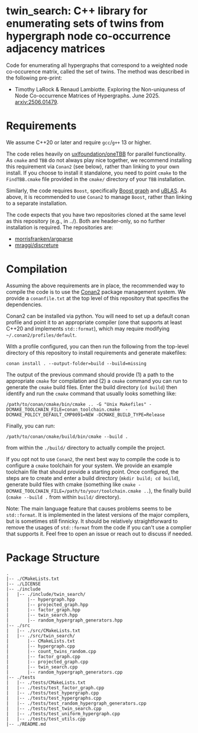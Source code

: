 # twin_search: C++ library for enumerating sets of twins from hypergraph node co-occurrence adjacency matrices

Code for enumerating all hypergraphs that correspond to a weighted node co-occurence matrix, called the set of twins. The method was described in the following pre-print:

* Timothy LaRock & Renaud Lambiotte. Exploring the Non-uniquness of Node Co-occurrence Matrices of Hypergraphs. June 2025. [arxiv:2506.01479](https://arxiv.org/abs/2506.01479).

# Requirements
We assume C++20 or later and require `gcc`/`g++` 13 or higher.
 
The code relies heavily on [uxlfoundation/oneTBB](https://github.com/uxlfoundation/oneTBB) for parallel functionality. As `cmake` and `TBB` do not always play nice together, we recommend installing this requirement via `Conan2` (see below), rather than linking to your own install. If you choose to install it standalone, you need to point `cmake` to the `FindTBB.cmake` file provided in the `cmake/` directory of your `TBB` installation.

Similarly, the code requires `Boost`, specifically [Boost graph](https://www.boost.org/doc/libs/master/libs/graph/doc/index.html) and [uBLAS](https://www.boost.org/doc/libs/1_88_0/libs/numeric/ublas/doc/). As above, it is recommended to use `Conan2` to manage `Boost`, rather than linking to a separate installation.

The code expects that you have two repositories cloned at the same level as this repository (e.g., in ../). Both are header-only, so no further installation is required. The repositories are:
* [morrisfranken/argparse](https://github.com/morrisfranken/argparse)
* [mraggi/discreture](https://github.com/mraggi/discreture/tree/master)


# Compilation
Assuming the above requirements are in place, the recommended way to compile the code is to use the [Conan2](https://docs.conan.io/2/) package management system. We provide a `conanfile.txt` at the top level of this repository that specifies the dependencies.

Conan2 can be installed via python. You will need to set up a default conan profile and point it to an appropriate compiler (one that supports at least C++20 and implements `std::format`), which may require modifying `~/.conan2/profiles/default`.

With a profile configured, you can then run the following from the top-level directory of this repository to install requirements and generate makefiles:

`conan install . --output-folder=build --build=missing`

The output of the previous command should provide (1) a path to the appropriate `cmake` for compilation and (2) a `cmake` command you can run to generate the `cmake` build files. Enter the build directory (`cd build`) then identify and run the `cmake` command that usually looks something like:

`/path/to/conan/cmake/bin/cmake .. -G "Unix Makefiles" -DCMAKE_TOOLCHAIN_FILE=conan_toolchain.cmake  -DCMAKE_POLICY_DEFAULT_CMP0091=NEW -DCMAKE_BUILD_TYPE=Release`

Finally, you can run:

`/path/to/conan/cmake/build/bin/cmake --build .`

from within the `./build/` directory to actually compile the project.

If you opt not to use `Conan2`, the next best way to compile the code is to configure a `cmake` toolchain for your system. We provide an example toolchain file that should provide a starting point. Once configured, the steps are to create and enter a build directory (`mkdir build; cd build`), generate build files with cmake (something like `cmake -DCMAKE_TOOLCHAIN_FILE=/path/to/your/toolchain.cmake ..`), the finally build (`cmake --build .` from within `build/` directory).  

Note: The main language feature that causes problems seems to be `std::format`. It is implemented in the latest versions of the major compilers, but is sometimes still finnicky. It should be relatively straightforward to remove the usages of `std::format` from the code if you can't use a complier that supports it. Feel free to open an issue or reach out to discuss if needed.

# Package Structure

```
.
|-- ./CMakeLists.txt
|-- ./LICENSE
|-- ./include
|   |-- ./include/twin_search/
|       |-- hypergraph.hpp
|       |-- projected_graph.hpp
|       |-- factor_graph.hpp
|       |-- twin_search.hpp
|       |-- random_hypergraph_generators.hpp
|-- ./src
|   |-- ./src/CMakeLists.txt
|   |-- ./src/twin_search/
|       |-- CMakeLists.txt
|       |-- hypergraph.cpp
|       |-- count_twins_random.cpp
|       |-- factor_graph.cpp
|       |-- projected_graph.cpp
|       |-- twin_search.cpp
|       |-- random_hypergraph_generators.cpp
|-- ./tests
|   |-- ./tests/CMakeLists.txt
|   |-- ./tests/test_factor_graph.cpp
|   |-- ./tests/test_hypergraph.cpp
|   |-- ./tests/test_hypergraphs.cpp
|   |-- ./tests/test_random_hypergraph_generators.cpp
|   |-- ./tests/test_twin_search.cpp
|   |-- ./tests/test_uniform_hypergraph.cpp
|   |-- ./tests/test_utils.cpp
|-- ./README.md
```

